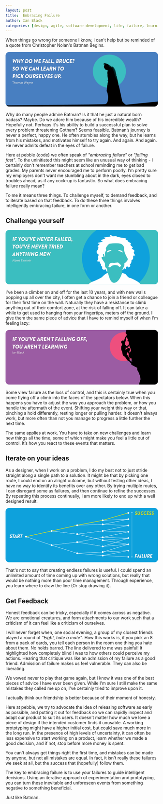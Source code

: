 ```yaml
---
layout: post
title:  Embracing Failure
author: Ian Black
categories: [design, agile, software development, life, failure, learning]
---
```


When things go wrong for someone I know, I can't help but be reminded of a quote from Christopher Nolan's Batman Begins.

![Quote 1](/img/blog/embracing-failure/blog-illustrations-02.png)
 
Why do many people admire Batman? Is it that he just a natural born badass? Maybe. Do we adore him because of his incredible wealth? Hopefully not. Perhaps it's his ability to build a successful plan to solve every problem threatening Gotham? Seems feasible. Batman’s journey is never a perfect, happy one. He often stumbles along the way, but he learns from his mistakes, and motivates himself to try again. And again. And again. He never admits defeat in the eyes of failure.
 
Here at pebble {code} we often speak of _"embracing failure"_ or _"failing fast"_. To the uninitiated this might seem like an unusual way of thinking - I certainly don't remember teachers at school reminding me to get bad grades. My parents never encouraged me to perform poorly. I’m pretty sure my employers don't want me stumbling about in the dark, eyes closed to troubles ahead, as if any cock-up is fantastic.  So what does embracing failure really mean?
 
To me it means three things. To challenge myself, to demand feedback, and to iterate based on that feedback. To do these three things involves intelligently embracing failure, in one form or another.

## Challenge yourself

![Quote 2](/img/blog/embracing-failure/blog-illustrations-03.png)
 
I've been a climber on and off for the last 10 years, and with new walls popping up all over the city, I often get a chance to join a friend or colleague for their first time on the wall. Naturally they have a resistance to climb anything out of their comfort zone, at the risk of falling off. It can take a while to get used to hanging from your fingertips, meters off the ground. I give them the same piece of advice that I have to remind myself of when I'm feeling lazy:

![Quote 3](/img/blog/embracing-failure/blog-illustrations-04.png)
 
Some view failure as the loss of control, and this is certainly true when you come flying off a climb into the faces of the spectators below. When this happens you have to adjust the way you approach the problem, or how you handle the aftermath of the event. Shifting your weight this way or that, pinching a hold differently, resting longer or pulling harder. It doesn't always work, but more often than not you manage to progress a little further the next time.
 
The same applies at work. You have to take on new challenges and learn new things all the time, some of which might make you feel a little out of control. It’s how you react to these events that matters.

## Iterate on your ideas
 
As a designer, when I work on a problem, I do my best not to just stride straight along a single path to a solution. It might be that by picking one route, I could end on an alright outcome, but without testing other ideas, I have no way to identify its benefits over any other. By trying multiple routes, I can disregard some as failures, and then continue to refine the successes. By repeating this process continually, I am more likely to end up with a well designed result.
 

![Diagram of a design process](/img/blog/embracing-failure/blog-illustrations-01.png)
 
That's not to say that creating endless failures is useful. I could spend an unlimited amount of time coming up with wrong solutions, but really that would be nothing more than poor time management. Through experience, you learn where to draw the line (Or stop drawing it).

## Get Feedback
 
Honest feedback can be tricky, especially if it comes across as negative. We are emotional creatures, and form attachments to our work such that a criticism of it can feel like a criticism of ourselves.
 
I will never forget when, one social evening, a group of my closest friends played a round of _"Eight, hate a mate"_. How this works is, if you pick an 8 from a pack of cards, you tell each person in the room one thing you hate about them. No holds barred. The line delivered to me was painful! It highlighted how completely blind I was to how others could perceive my actions. Hearing that critique was like an admission of my failure as a good friend. Admission of failure makes us feel vulnerable. They can also be liberating.
 
We vowed never to play that game again, but I know it was one of the best pieces of advice I have ever been given. While I'm sure I still make the same mistakes they called me up on, I've certainly tried to improve upon it.
 
I actually think our friendship is better because of their moment of honesty.
 
Here at pebble, we try to advocate the idea of releasing software as early as possible, and putting it out for feedback so we can rapidly inspect and adapt our product to suit its users. It doesn't matter how much we love a piece of design if the intended customer finds it unusable. A working prototyping might have a higher initial cost, but could save much more in the long run. In the presence of high levels of uncertainty, it can often be less expensive to start working on a product, learn whether we made a good decision, and if not, stop before more money is spent.
 
You can't always get things right the first time, and mistakes can be made by anyone, but not all mistakes are equal. In fact, it isn't really these failures we seek at all, but the success that (hopefully) follow them.
 
The key to embracing failure is to use your failures to guide intelligent decisions. Using an iterative approach of experimentation and prototyping, you can turn these inevitable and unforeseen events from something negative to something beneficial.
 
Just like Batman.


